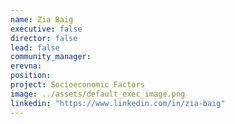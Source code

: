 ```yaml
---
name: Zia Baig
executive: false
director: false
lead: false
community_manager:  
erevna: 
position:  
project: Socioeconomic Factors
image: ../assets/default_exec_image.png
linkedin: "https://www.linkedin.com/in/zia-baig"
---
```

